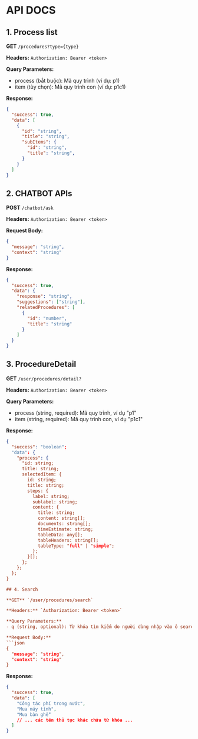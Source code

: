 # API DOCS

## 1. Process list

**GET** `/procedures?type={type}`

**Headers:** `Authorization: Bearer <token>`

**Query Parameters:**
- process (bắt buộc): Mã quy trình (ví dụ: p1)
- item (tùy chọn): Mã quy trình con (ví dụ: p1c1)

**Response:**
```json
{
  "success": true,
  "data": [
    {
      "id": "string",
      "title": "string",
      "subItems": {
        "id": "string",
        "title": "string",
      }
    }
  ]
}
```
## 2. CHATBOT APIs

**POST** `/chatbot/ask`

**Headers:** `Authorization: Bearer <token>`

**Request Body:**
```json
{
  "message": "string",
  "context": "string"
}
```

**Response:**
```json
{
  "success": true,
  "data": {
    "response": "string",
    "suggestions": ["string"],
    "relatedProcedures": [
      {
        "id": "number",
        "title": "string"
      }
    ]
  }
}
```
## 3. ProcedureDetail

**GET** `/user/procedures/detail?`

**Headers:** `Authorization: Bearer <token>`

**Query Parameters:**
- process (string, required): Mã quy trình, ví dụ "p1"
- item (string, required): Mã quy trình con, ví dụ "p1c1"

**Response:**
```json
{
  "success": "boolean";
  "data": {
    "process": {
      "id: string;
      title: string;
      selectedItem: {
        id: string;
        title: string;
        steps: {
          label: string;
          sublabel: string;
          content: {
            title: string;
            content: string[];
            documents: string[];
            timeEstimate: string;
            tableData: any[];
            tableHeaders: string[];
            tableType: "full" | "simple";
          };
        }[];
      };
    };
  };
}

## 4. Search

**GET** `/user/procedures/search`

**Headers:** `Authorization: Bearer <token>`

**Query Parameters:**
- q (string, optional): Từ khóa tìm kiếm do người dùng nhập vào ô search

**Request Body:**
```json
{
  "message": "string",
  "context": "string"
}
```

**Response:**
```json
{
  "success": true,
  "data": [
    "Công tác phí trong nước",
    "Mua máy tính",
    "Mua bàn ghế"
    // ... các tên thủ tục khác chứa từ khóa ...
  ]
}